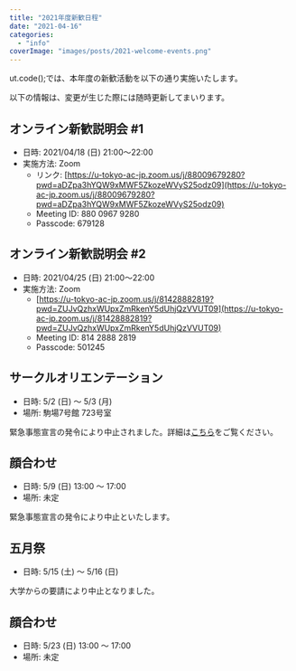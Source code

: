 ```yaml
---
title: "2021年度新歓日程"
date: "2021-04-16"
categories: 
  - "info"
coverImage: "images/posts/2021-welcome-events.png"
---
```


ut.code();では、本年度の新歓活動を以下の通り実施いたします。

以下の情報は、変更が生じた際には随時更新してまいります。

## オンライン新歓説明会 #1

- 日時: 2021/04/18 (日) 21:00～22:00
- 実施方法: Zoom
    - リンク: [https://u-tokyo-ac-jp.zoom.us/j/88009679280?pwd=aDZpa3hYQW9xMWF5ZkozeWVyS25odz09](https://u-tokyo-ac-jp.zoom.us/j/88009679280?pwd=aDZpa3hYQW9xMWF5ZkozeWVyS25odz09)
    - Meeting ID: 880 0967 9280
    - Passcode: 679128

## オンライン新歓説明会 #2

- 日時: 2021/04/25 (日) 21:00～22:00
- 実施方法: Zoom
    - [https://u-tokyo-ac-jp.zoom.us/j/81428882819?pwd=ZUJvQzhxWUpxZmRkenY5dUhjQzVVUT09](https://u-tokyo-ac-jp.zoom.us/j/81428882819?pwd=ZUJvQzhxWUpxZmRkenY5dUhjQzVVUT09)
    - Meeting ID: 814 2888 2819
    - Passcode: 501245

## サークルオリエンテーション

- 日時: 5/2 (日) ～ 5/3 (月)
- 場所: 駒場7号館 723号室

緊急事態宣言の発令により中止されました。詳細は[こちら](https://www.a103.net/ori/2021/welcome/schedule/cirori)をご覧ください。

## 顔合わせ

- 日時: 5/9 (日) 13:00 ～ 17:00
- 場所: 未定

緊急事態宣言の発令により中止といたします。

## 五月祭

- 日時: 5/15 (土) ～ 5/16 (日)

大学からの要請により中止となりました。

## 顔合わせ

- 日時: 5/23 (日) 13:00 ～ 17:00
- 場所: 未定
